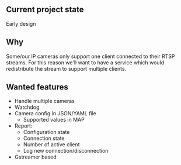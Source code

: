 ## Current project state
Early design

## Why
Some/our IP cameras only support one client connected to their RTSP streams. For this reason we'll want to have a service which would redistribute the stream to support multiple clients.

## Wanted features
- Handle multiple cameras
- Watchdog 
- Camera config in JSON/YAML file
	- Supported values in MAP
- Report:
	- Configuration state
	- Connection state
	- Number of active client
	- Log new connection/disconnection
- Gstreamer based